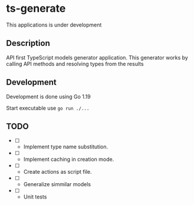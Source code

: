 # ts-generate

This applications is under development

## Description

API first TypeScript models generator application. This generator works by calling API methods and resolving types from the results

## Development

Development is done using Go 1.19

Start executable use `go run ./...`


## TODO


- [ ] - Implement type name substitution.
- [ ] - Implement caching in creation mode.
- [ ] - Create actions as script file.
- [ ] - Generalize simmilar models
- [ ] - Unit tests
